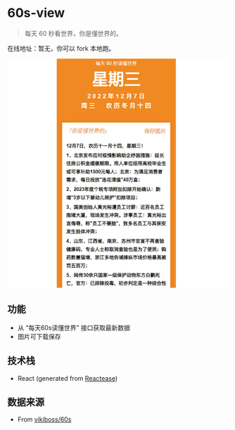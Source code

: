 # 60s-view

> 每天 60 秒看世界，你是懂世界的。

在线地址：暂无，你可以 fork 本地跑。

![demo](/.github/img/demo.jpg)

## 功能

- 从 “每天60s读懂世界” 接口获取最新数据
- 图片可下载保存

## 技术栈

- React (generated from [Reactease](https://reactease.netlify.app/))

## 数据来源

- From [vikiboss/60s](https://github.com/vikiboss/60s)
